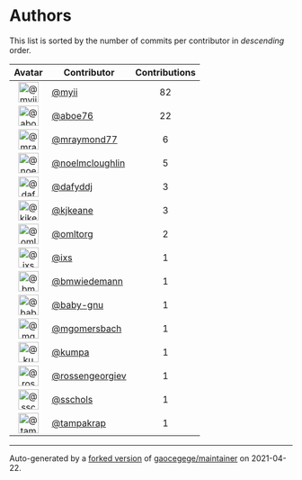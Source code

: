 # Authors

This list is sorted by the number of commits per contributor in _descending_ order.

Avatar|Contributor|Contributions
:-:|---|:-:
<img class='float-left rounded-1' src='https://avatars.githubusercontent.com/u/10231489?v=4' width='36' height='36' alt='@myii'>|[@myii](https://github.com/myii)|82
<img class='float-left rounded-1' src='https://avatars.githubusercontent.com/u/1800660?v=4' width='36' height='36' alt='@aboe76'>|[@aboe76](https://github.com/aboe76)|22
<img class='float-left rounded-1' src='https://avatars.githubusercontent.com/u/3879151?v=4' width='36' height='36' alt='@mraymond77'>|[@mraymond77](https://github.com/mraymond77)|6
<img class='float-left rounded-1' src='https://avatars.githubusercontent.com/u/13322818?v=4' width='36' height='36' alt='@noelmcloughlin'>|[@noelmcloughlin](https://github.com/noelmcloughlin)|5
<img class='float-left rounded-1' src='https://avatars.githubusercontent.com/u/4195158?v=4' width='36' height='36' alt='@dafyddj'>|[@dafyddj](https://github.com/dafyddj)|3
<img class='float-left rounded-1' src='https://avatars.githubusercontent.com/u/28721441?v=4' width='36' height='36' alt='@kjkeane'>|[@kjkeane](https://github.com/kjkeane)|3
<img class='float-left rounded-1' src='https://avatars.githubusercontent.com/u/15609251?v=4' width='36' height='36' alt='@omltorg'>|[@omltorg](https://github.com/omltorg)|2
<img class='float-left rounded-1' src='https://avatars.githubusercontent.com/u/214768?v=4' width='36' height='36' alt='@ixs'>|[@ixs](https://github.com/ixs)|1
<img class='float-left rounded-1' src='https://avatars.githubusercontent.com/u/637990?v=4' width='36' height='36' alt='@bmwiedemann'>|[@bmwiedemann](https://github.com/bmwiedemann)|1
<img class='float-left rounded-1' src='https://avatars.githubusercontent.com/u/1233212?v=4' width='36' height='36' alt='@baby-gnu'>|[@baby-gnu](https://github.com/baby-gnu)|1
<img class='float-left rounded-1' src='https://avatars.githubusercontent.com/u/6086064?v=4' width='36' height='36' alt='@mgomersbach'>|[@mgomersbach](https://github.com/mgomersbach)|1
<img class='float-left rounded-1' src='https://avatars.githubusercontent.com/u/12431506?v=4' width='36' height='36' alt='@kumpa'>|[@kumpa](https://github.com/kumpa)|1
<img class='float-left rounded-1' src='https://avatars.githubusercontent.com/u/2720787?v=4' width='36' height='36' alt='@rossengeorgiev'>|[@rossengeorgiev](https://github.com/rossengeorgiev)|1
<img class='float-left rounded-1' src='https://avatars.githubusercontent.com/u/60104242?v=4' width='36' height='36' alt='@sschols'>|[@sschols](https://github.com/sschols)|1
<img class='float-left rounded-1' src='https://avatars.githubusercontent.com/u/48949?v=4' width='36' height='36' alt='@tampakrap'>|[@tampakrap](https://github.com/tampakrap)|1

---

Auto-generated by a [forked version](https://github.com/myii/maintainer) of [gaocegege/maintainer](https://github.com/gaocegege/maintainer) on 2021-04-22.
